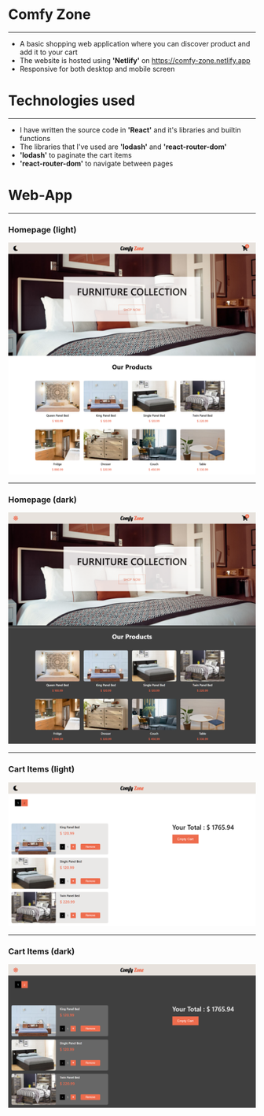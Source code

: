 # Comfy Zone

---

- A basic shopping web application where you can discover product and add it to your cart
- The website is hosted using **'Netlify'** on https://comfy-zone.netlify.app
- Responsive for both desktop and mobile screen

# Technologies used

---

- I have written the source code in **'React'** and it's libraries and builtin functions
- The libraries that I've used are **'lodash'** and **'react-router-dom'**
- **'lodash'** to paginate the cart items
- **'react-router-dom'** to navigate between pages

# Web-App

---

### Homepage (light)

![alt](./screenshots/homepage.png)

---

### Homepage (dark)

![alt](<./screenshots/homepage%20(dark).png>)

---

### Cart Items (light)

![alt](./screenshots/cart-products.png)

---

### Cart Items (dark)

![alt](<./screenshots/cart-products%20(dark).png>)
